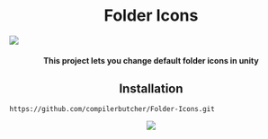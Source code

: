 <h1 align="center">
Folder Icons
</h1>

 <img src="https://github.com/compilerbutcher/Folder-Icons/assets/97310008/6505017d-5228-43ce-9d02-a574aa1df4ac.png">

<h4 align="center"> This project lets you change default folder icons in unity </h4>

<h2 align="center">
 Installation
</h2>

```https://github.com/compilerbutcher/Folder-Icons.git```
<div align="center">
<img src="https://github.com/compilerbutcher/Folder-Icons/assets/97310008/c2e32db2-e1ba-4c49-8476-cc98aa536c37.png">
</div>
